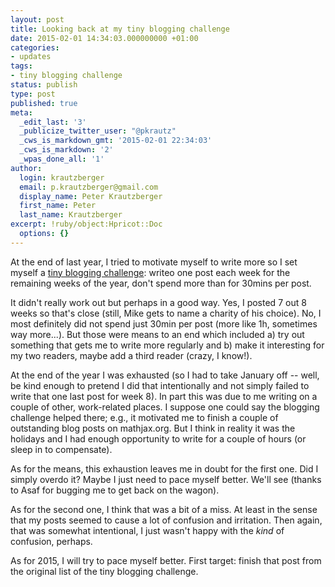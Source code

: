 ```yaml
---
layout: post
title: Looking back at my tiny blogging challenge
date: 2015-02-01 14:34:03.000000000 +01:00
categories:
- updates
tags:
- tiny blogging challenge
status: publish
type: post
published: true
meta:
  _edit_last: '3'
  _publicize_twitter_user: "@pkrautz"
  _cws_is_markdown_gmt: '2015-02-01 22:34:03'
  _cws_is_markdown: '2'
  _wpas_done_all: '1'
author:
  login: krautzberger
  email: p.krautzberger@gmail.com
  display_name: Peter Krautzberger
  first_name: Peter
  last_name: Krautzberger
excerpt: !ruby/object:Hpricot::Doc
  options: {}
---
```


At the end of last year, I tried to motivate myself to write more so I set myself a [tiny blogging challenge](http://boolesrings.org/krautzberger/2014/11/03/tiny-blogging-challenge/): writeo one post each week for the remaining weeks of the year, don't spend more than for 30mins per post.

It didn't really work out but perhaps in a good way. Yes, I posted 7 out 8 weeks so that's close (still, Mike gets to name a charity of his choice). No, I most definitely did not spend just 30min per post (more like 1h, sometimes way more...). But those were means to an end which included a) try out something that gets me to write more regularly and b) make it interesting for my two readers, maybe add a third reader (crazy, I know!).

At the end of the year I was exhausted (so I had to take January off -- well, be kind enough to pretend I did that intentionally and not simply failed to write that one last post for week 8). In part this was due to me writing on a couple of other, work-related places. I suppose one could say the blogging challenge helped there; e.g., it motivated me to finish a couple of outstanding blog posts on mathjax.org. But I think in reality it was the holidays and I had enough opportunity to write for a couple of hours (or sleep in to compensate).

As for the means, this exhaustion leaves me in doubt for the first one. Did I simply overdo it? Maybe I just need to pace myself better. We'll see (thanks to Asaf for bugging me to get back on the wagon).

As for the second one, I think that was a bit of a miss. At least in the sense that my posts seemed to cause a lot of confusion and irritation. Then again, that was somewhat intentional, I just wasn't happy with the _kind_ of confusion, perhaps.

As for 2015, I will try to pace myself better. First target: finish that post from the original list of the tiny blogging challenge.